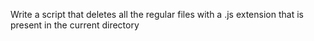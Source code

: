 Write a script that deletes all the regular files with a .js extension that is present in the current directory
